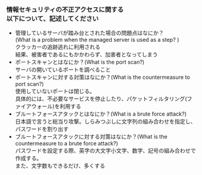 ### 情報セキュリティの不正アクセスに関する<br />以下について、記述してください

* 管理しているサーバが踏み台とされた場合の問題点はなにか？<br />(What is a problem when the managed server is used as a step? )<br />クラッカーの追跡逃れに利用される<br />結果、被害者であるにもかかわらず、加害者となってしまう
* ポートスキャンとはなにか？(What is the port scan?)<br />サーバの開いているポートを調べること
* ポートスキャンに対する対策はなにか？(What is the countermeasure to port scan?)<br />使用していないポートは閉じる。<br />具体的には、不必要なサービスを停止したり、パケットフィルタリング(ファイアウォール)を利用する
* ブルートフォースアタックとはなにか？(What is a brute force attack?)<br />日本語で言うと総当り攻撃。しらみつぶしに文字列の組み合わせを指定し、パスワードを割り出す
* ブルートフォースアタックに対する対策はなにか？(What is the countermeasure to a brute force attack?)<br />パスワードを設定する際、英字の大文字小文字、数字、記号の組み合わせで作成する。<br />また、文字数もできるだけ、多くする
